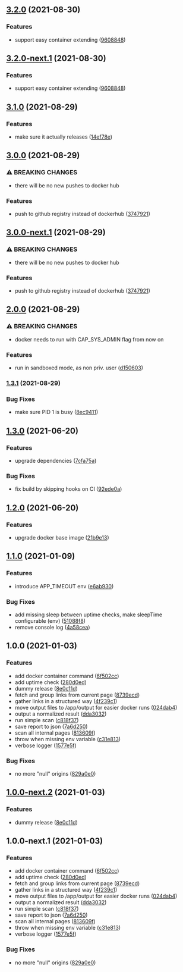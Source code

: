 ## [3.2.0](https://github.com/eskalacja/website-scanner/compare/v3.1.0...v3.2.0) (2021-08-30)


### Features

* support easy container extending ([9608848](https://github.com/eskalacja/website-scanner/commit/960884801a798b8f05c1cadd4428457855508c25))

## [3.2.0-next.1](https://github.com/eskalacja/website-scanner/compare/v3.1.0...v3.2.0-next.1) (2021-08-30)


### Features

* support easy container extending ([9608848](https://github.com/eskalacja/website-scanner/commit/960884801a798b8f05c1cadd4428457855508c25))

## [3.1.0](https://github.com/eskalacja/website-scanner/compare/v3.0.0...v3.1.0) (2021-08-29)


### Features

* make sure it actually releases ([14ef78e](https://github.com/eskalacja/website-scanner/commit/14ef78ef4cf18051128880057dbd14c889fd0932))

## [3.0.0](https://github.com/eskalacja/website-scanner/compare/v2.0.0...v3.0.0) (2021-08-29)


### ⚠ BREAKING CHANGES

* there will be no new pushes to docker hub

### Features

* push to github registry instead of dockerhub ([3747921](https://github.com/eskalacja/website-scanner/commit/37479216af48ccc5d1b9a9633ae4859da93c59fb))

## [3.0.0-next.1](https://github.com/eskalacja/website-scanner/compare/v2.0.0...v3.0.0-next.1) (2021-08-29)


### ⚠ BREAKING CHANGES

* there will be no new pushes to docker hub

### Features

* push to github registry instead of dockerhub ([3747921](https://github.com/eskalacja/website-scanner/commit/37479216af48ccc5d1b9a9633ae4859da93c59fb))

## [2.0.0](https://github.com/eskalacja/website-scanner/compare/v1.3.1...v2.0.0) (2021-08-29)


### ⚠ BREAKING CHANGES

* docker needs to run with CAP_SYS_ADMIN flag from now on

### Features

* run in sandboxed mode, as non priv. user ([d150603](https://github.com/eskalacja/website-scanner/commit/d1506038cec31792cff347b85ee6abb1f84a1c05))

### [1.3.1](https://github.com/eskalacja/website-scanner/compare/v1.3.0...v1.3.1) (2021-08-29)


### Bug Fixes

* make sure PID 1 is busy ([8ec9411](https://github.com/eskalacja/website-scanner/commit/8ec941117fd1456dab875884c31ac3da21588d3b))

## [1.3.0](https://github.com/eskalacja/website-scanner/compare/v1.2.0...v1.3.0) (2021-06-20)


### Features

* upgrade dependencies ([7cfa75a](https://github.com/eskalacja/website-scanner/commit/7cfa75a439cfa378b803dee83f0dc87f53192b4d))


### Bug Fixes

* fix build by skipping hooks on CI ([92ede0a](https://github.com/eskalacja/website-scanner/commit/92ede0a756f5d5acef59c0e8598224cbbd7c8065))

## [1.2.0](https://github.com/eskalacja/website-scanner/compare/v1.1.0...v1.2.0) (2021-06-20)


### Features

* upgrade docker base image ([21b9e13](https://github.com/eskalacja/website-scanner/commit/21b9e134c0f58991446c294d15070e5d5cd9813f))

## [1.1.0](https://github.com/eskalacja/website-scanner/compare/v1.0.0...v1.1.0) (2021-01-09)


### Features

* introduce APP_TIMEOUT env ([e6ab930](https://github.com/eskalacja/website-scanner/commit/e6ab930f0b28f0ea29b2bf40923635d00c60e617))


### Bug Fixes

* add missing sleep between uptime checks, make sleepTime configurable (env) ([51088f8](https://github.com/eskalacja/website-scanner/commit/51088f843b1ffa32621e7de0783f571d83a440a8))
* remove console log ([4a58cea](https://github.com/eskalacja/website-scanner/commit/4a58cea0f4bd6d6f5681e7e135781609708e0699))

## 1.0.0 (2021-01-03)


### Features

* add docker container command ([6f502cc](https://github.com/eskalacja/website-scanner/commit/6f502ccfe69b5f25bd69e57aa00098559f76e1ed))
* add uptime check ([280d0ed](https://github.com/eskalacja/website-scanner/commit/280d0ed97116944b67e45ae0faf4257e5ae9b0be))
* dummy release ([8e0c11d](https://github.com/eskalacja/website-scanner/commit/8e0c11de82d9f8c3d0a4850bc1c7619a09dd5651))
* fetch and group links from current page ([8739ecd](https://github.com/eskalacja/website-scanner/commit/8739ecd5a936d5fe95acad47f509a4e2002f4ad5))
* gather links in a structured way ([4f239c1](https://github.com/eskalacja/website-scanner/commit/4f239c15e728208097b558e22707523f92579bf4))
* move output files to /app/output for easier docker runs ([024dab4](https://github.com/eskalacja/website-scanner/commit/024dab4b568e92afe77dfb2b96379f1e55e7e62b))
* output a normalized result ([dda3032](https://github.com/eskalacja/website-scanner/commit/dda3032600710cfc4ab698a95a67679d10ccb9bc))
* run simple scan ([c818f37](https://github.com/eskalacja/website-scanner/commit/c818f374e48004e188ad5c28d236fab94b2f549e))
* save report to json ([7a6d250](https://github.com/eskalacja/website-scanner/commit/7a6d250d04b3d80cd6912359320375548e71537d))
* scan all internal pages ([813609f](https://github.com/eskalacja/website-scanner/commit/813609f7788cc7197b6bf3522771480f893ebdb2))
* throw when missing env variable ([c31e813](https://github.com/eskalacja/website-scanner/commit/c31e813bbab021d98e1a1ec5deb15808f23d45f0))
* verbose logger ([1577e5f](https://github.com/eskalacja/website-scanner/commit/1577e5fb345c753e9a95c4024e8c572c83226d58))


### Bug Fixes

* no more "null" origins ([829a0e0](https://github.com/eskalacja/website-scanner/commit/829a0e00877e9770ae60fc73363255d5e821fd16))

## [1.0.0-next.2](https://github.com/eskalacja/website-scanner/compare/v1.0.0-next.1...v1.0.0-next.2) (2021-01-03)


### Features

* dummy release ([8e0c11d](https://github.com/eskalacja/website-scanner/commit/8e0c11de82d9f8c3d0a4850bc1c7619a09dd5651))

## 1.0.0-next.1 (2021-01-03)


### Features

* add docker container command ([6f502cc](https://github.com/eskalacja/website-scanner/commit/6f502ccfe69b5f25bd69e57aa00098559f76e1ed))
* add uptime check ([280d0ed](https://github.com/eskalacja/website-scanner/commit/280d0ed97116944b67e45ae0faf4257e5ae9b0be))
* fetch and group links from current page ([8739ecd](https://github.com/eskalacja/website-scanner/commit/8739ecd5a936d5fe95acad47f509a4e2002f4ad5))
* gather links in a structured way ([4f239c1](https://github.com/eskalacja/website-scanner/commit/4f239c15e728208097b558e22707523f92579bf4))
* move output files to /app/output for easier docker runs ([024dab4](https://github.com/eskalacja/website-scanner/commit/024dab4b568e92afe77dfb2b96379f1e55e7e62b))
* output a normalized result ([dda3032](https://github.com/eskalacja/website-scanner/commit/dda3032600710cfc4ab698a95a67679d10ccb9bc))
* run simple scan ([c818f37](https://github.com/eskalacja/website-scanner/commit/c818f374e48004e188ad5c28d236fab94b2f549e))
* save report to json ([7a6d250](https://github.com/eskalacja/website-scanner/commit/7a6d250d04b3d80cd6912359320375548e71537d))
* scan all internal pages ([813609f](https://github.com/eskalacja/website-scanner/commit/813609f7788cc7197b6bf3522771480f893ebdb2))
* throw when missing env variable ([c31e813](https://github.com/eskalacja/website-scanner/commit/c31e813bbab021d98e1a1ec5deb15808f23d45f0))
* verbose logger ([1577e5f](https://github.com/eskalacja/website-scanner/commit/1577e5fb345c753e9a95c4024e8c572c83226d58))


### Bug Fixes

* no more "null" origins ([829a0e0](https://github.com/eskalacja/website-scanner/commit/829a0e00877e9770ae60fc73363255d5e821fd16))

